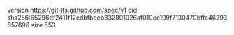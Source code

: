 version https://git-lfs.github.com/spec/v1
oid sha256:65296df2411f12cdbfbdeb332801926af010ce109f7130470bffc46293657696
size 553
